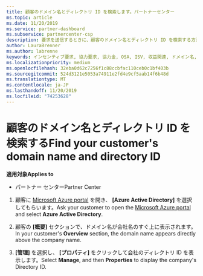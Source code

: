 ```yaml
---
title: 顧客のドメイン名とディレクトリ ID を検索します。パートナーセンター
ms.topic: article
ms.date: 11/20/2019
ms.service: partner-dashboard
ms.subservice: partnercenter-csp
description: 要求を送信するときに、顧客のドメイン名とディレクトリ ID を検索する方法について説明します。
author: LauraBrenner
ms.author: labrenne
keywords: インセンティブ要求, 協力要求, 協力金, OSA, ISV, 収益関連, ドメイン名, ディレクトリ ID
ms.localizationpriority: medium
ms.openlocfilehash: 32eba0d62c7256f1c88ccbfac110ceb0c1bf403b
ms.sourcegitcommit: 524d3121e5053a74911e2fd4e9cf5aab14f6b48d
ms.translationtype: MT
ms.contentlocale: ja-JP
ms.lasthandoff: 11/20/2019
ms.locfileid: "74253628"
---
```

# <a name="find-your-customers-domain-name-and-directory-id"></a><span data-ttu-id="3d77c-104">顧客のドメイン名とディレクトリ ID を検索する</span><span class="sxs-lookup"><span data-stu-id="3d77c-104">Find your customer's domain name and directory ID</span></span>

<span data-ttu-id="3d77c-105">**適用対象**</span><span class="sxs-lookup"><span data-stu-id="3d77c-105">**Applies to**</span></span>

-  <span data-ttu-id="3d77c-106">パートナー センター</span><span class="sxs-lookup"><span data-stu-id="3d77c-106">Partner Center</span></span>

1.  <span data-ttu-id="3d77c-107">顧客に [Microsoft Azure portal](https://ms.portal.azure.com/#home) を開き、 **[Azure Active Directory]** を選択してもらいます。</span><span class="sxs-lookup"><span data-stu-id="3d77c-107">Ask your customer to open the [Microsoft Azure portal](https://ms.portal.azure.com/#home) and select **Azure Active Directory**.</span></span> 

2.  <span data-ttu-id="3d77c-108">顧客の **[概要]** セクションで、ドメイン名が会社名のすぐ上に表示されます。</span><span class="sxs-lookup"><span data-stu-id="3d77c-108">In your customer's **Overview** section, the domain name appears directly above the company name.</span></span>  

3.  <span data-ttu-id="3d77c-109">**[管理]** を選択し、 **[プロパティ]** をクリックして会社のディレクトリ ID を表示します。</span><span class="sxs-lookup"><span data-stu-id="3d77c-109">Select **Manage**, and then **Properties** to display the company's Directory ID.</span></span>
